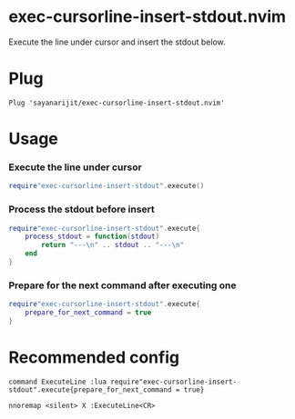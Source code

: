 # exec-cursorline-insert-stdout.nvim

Execute the line under cursor and insert the stdout below.

# Plug

```vim
Plug 'sayanarijit/exec-cursorline-insert-stdout.nvim'
```

# Usage

### Execute the line under cursor

```lua
require"exec-cursorline-insert-stdout".execute()
```

### Process the stdout before insert

```lua
require"exec-cursorline-insert-stdout".execute{
    process_stdout = function(stdout)
        return "---\n" .. stdout .. "---\n"
    end
}
```

### Prepare for the next command after executing one

```lua
require"exec-cursorline-insert-stdout".execute{
    prepare_for_next_command = true
}
```


# Recommended config

```vim
command ExecuteLine :lua require"exec-cursorline-insert-stdout".execute{prepare_for_next_command = true}

nnoremap <silent> X :ExecuteLine<CR>
```

